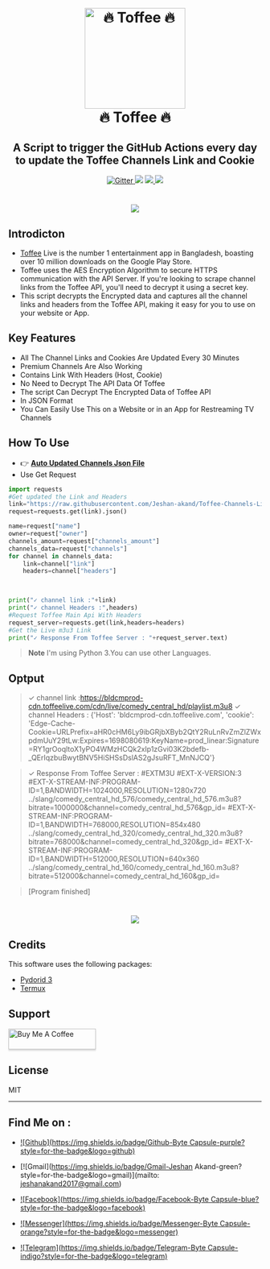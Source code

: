 




<h1 align="center">
  <br>
  <a href="https://play.google.com/store/apps/details?id=com.banglalink.toffee"><img src="https://github.com/Jeshan-akand/Toffee-Channels-Link-Headers/blob/main/toffee_logo.jpeg" alt="🔥 Toffee 🔥" width="200"></a>
  <br>
  🔥 Toffee 🔥
  <br>
</h1>

<h2 align="center">A Script to trigger the GitHub Actions every day to update the Toffee Channels Link and Cookie </h2>

<p align="center">
  <a href="https://www.python.org/">
    <img src="https://img.shields.io/badge/python-v3.10%2B-blue"
         alt="Gitter">
  </a>
  <a href="https://gitter.im/amitmerchant1990/electron-markdownify"><img src="https://badges.gitter.im/amitmerchant1990/electron-markdownify.svg"></a>
  <a href="https://saythanks.io/to/bullredeyes@gmail.com">
      <img src="https://img.shields.io/badge/SayThanks.io-%E2%98%BC-1EAEDB.svg">
  </a>
  <a href="https://www.paypal.me/AmitMerchant">
    <img src="https://img.shields.io/badge/$-donate-ff69b4.svg?maxAge=2592000&amp;style=flat">
  </a>
</p>

<h1 align="center">
 <a href="https://play.google.com/store/apps/details?id=com.banglalink.toffee"><img src="https://github.com/Jeshan-akand/Toffee-Channels-Link-Headers/blob/main/images%20(1).jpeg"></a>
</h1>

## Introdicton 
* [Toffee](https://play.google.com/store/apps/details?id=com.banglalink.toffee) Live is the number 1 entertainment app in Bangladesh, boasting over 10 million downloads on the Google Play Store.
* Toffee uses the AES Encryption Algorithm to secure HTTPS communication with the API Server. If you're looking to scrape channel links from the Toffee API, you'll need to decrypt it using a secret key.
* This script decrypts the Encrypted data and captures all the channel links and headers from the Toffee API, making it easy for you to use on your website or App.

## Key Features

* All The Channel Links and Cookies Are Updated Every 30 Minutes
* Premium Channels Are Also Working
* Contains Link With Headers (Host, Cookie)
* No Need to Decrypt The API Data Of Toffee
* The script Can Decrypt The Encrypted Data of Toffee API
* In JSON Format
* You Can Easily Use This on a Website or in an App for Restreaming TV Channels 



## How To Use
* 👉 **[Auto Updated Channels Json File](https://raw.githubusercontent.com/Jeshan-akand/Toffee-Channels-Link-Headers/main/toffee_channel_data.json)**
* Use Get Request




```python
import requests
#Get updated the Link and Headers 
link="https://raw.githubusercontent.com/Jeshan-akand/Toffee-Channels-Link-Headers/main/toffee_channel_data.json"
request=requests.get(link).json()

name=request["name"]
owner=request["owner"]
channels_amount=request["channels_amount"]
channels_data=request["channels"]
for channel in channels_data:
    link=channel["link"]
    headers=channel["headers"]
    


print("✓ channel link :"+link)
print("✓ channel Headers :",headers)
#Request Toffee Main Api With Headers
request_server=requests.get(link,headers=headers)
#Get the Live m3u3 Link
print("✓ Response From Toffee Server : "+request_server.text)


```

> **Note**
> I'm using Python 3.You can use other Languages.

## Optput
> ✓ channel link :https://bldcmprod-cdn.toffeelive.com/cdn/live/comedy_central_hd/playlist.m3u8
✓ channel Headers : {'Host': 'bldcmprod-cdn.toffeelive.com', 'cookie': 'Edge-Cache-Cookie=URLPrefix=aHR0cHM6Ly9ibGRjbXByb2QtY2RuLnRvZmZlZWxpdmUuY29tLw:Expires=1698080619:KeyName=prod_linear:Signature=RY1grOoqltoX1yPO4WMzHCQk2xIp1zGvi03K2bdefb-_QErIqzbuBwytBNV5HiSHSsDslAS2gJsuRFT_MnNJCQ'}

> ✓ Response From Toffee Server :
#EXTM3U
#EXT-X-VERSION:3
#EXT-X-STREAM-INF:PROGRAM-ID=1,BANDWIDTH=1024000,RESOLUTION=1280x720
../slang/comedy_central_hd_576/comedy_central_hd_576.m3u8?bitrate=1000000&channel=comedy_central_hd_576&gp_id=
#EXT-X-STREAM-INF:PROGRAM-ID=1,BANDWIDTH=768000,RESOLUTION=854x480
../slang/comedy_central_hd_320/comedy_central_hd_320.m3u8?bitrate=768000&channel=comedy_central_hd_320&gp_id=
#EXT-X-STREAM-INF:PROGRAM-ID=1,BANDWIDTH=512000,RESOLUTION=640x360
../slang/comedy_central_hd_160/comedy_central_hd_160.m3u8?bitrate=512000&channel=comedy_central_hd_160&gp_id=


> [Program finished]
<h1 align="center">
 <a href="https://github.com/Jeshan-akand/Toffee-Channels-Link-Headers/blob/main/toffee_channel_data.json"><img src="https://github.com/Jeshan-akand/Toffee-Channels-Link-Headers/blob/main/json.jpg"></a>
</h1>

## Credits

This software uses the following packages:

- [Pydorid 3](http://electron.atom.io/)
- [Termux](https://nodejs.org/)






## Support

<a href="https://www.buymeacoffee.com/5Zn8Xh3l9" target="_blank"><img src="https://www.buymeacoffee.com/assets/img/custom_images/purple_img.png" alt="Buy Me A Coffee" style="height: 41px !important;width: 174px !important;box-shadow: 0px 3px 2px 0px rgba(190, 190, 190, 0.5) !important;-webkit-box-shadow: 0px 3px 2px 0px rgba(190, 190, 190, 0.5) !important;" ></a>

<p>

## License

MIT

---



## Find Me on :

- [![Github](https://img.shields.io/badge/Github-Byte Capsule-purple?style=for-the-badge&logo=github)](https://github.com/byte-capsule)

- [![Gmail](https://img.shields.io/badge/Gmail-Jeshan Akand-green?style=for-the-badge&logo=gmail)](mailto: jeshanakand2017@gmail.com)

- [![Facebook](https://img.shields.io/badge/Facebook-Byte Capsule-blue?style=for-the-badge&logo=facebook)](https://facebook.com/js929js)

- [![Messenger](https://img.shields.io/badge/Messenger-Byte Capsule-orange?style=for-the-badge&logo=messenger)](https://m.me/js929js)

- [![Telegram](https://img.shields.io/badge/Telegram-Byte Capsule-indigo?style=for-the-badge&logo=telegram)](https://t.me/J_9X_H_9X_N)























